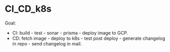 # CI_CD_k8s

Goal:

- CI: build - test - sonar - prisma - deploy image to GCP.
- CD: fetch image - deploy to k8s - test post deploy - generate changelog in repo - send changelog in mail.

